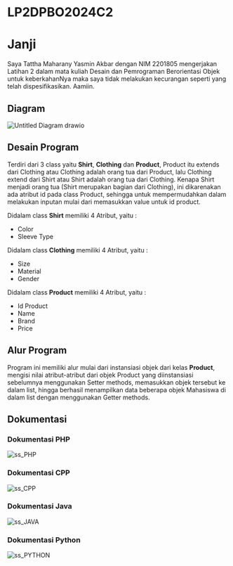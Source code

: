 # LP2DPBO2024C2

# Janji

Saya Tattha Maharany Yasmin Akbar dengan NIM 2201805 mengerjakan Latihan 2 dalam mata kuliah Desain dan Pemrograman Berorientasi Objek untuk keberkahanNya maka saya tidak melakukan kecurangan seperti yang telah dispesifikasikan. Aamiin.

## Diagram
![Untitled Diagram drawio](https://github.com/tatxha/LP2DPBO2024C1/assets/134766457/1f65a90a-b36d-4f63-8c8d-2f62baa0efa9)


## Desain Program 
Terdiri dari 3 class yaitu **Shirt**, **Clothing** dan **Product**, Product itu extends dari Clothing atau Clothing adalah orang tua dari Product, lalu Clothing extend dari Shirt atau Shirt adalah orang tua dari Clothing. Kenapa Shirt menjadi orang tua (Shirt merupakan bagian dari Clothing), ini dikarenakan ada atribut id pada class Product, sehingga untuk mempermudahkan dalam melakukan inputan mulai dari memasukkan value untuk id product.

Didalam class **Shirt** memiliki 4 Atribut, yaitu : 
* Color
* Sleeve Type

Didalam class **Clothing** memiliki 4 Atribut, yaitu : 
* Size
* Material
* Gender

Didalam class **Product** memiliki 4 Atribut, yaitu : 
* Id Product
* Name
* Brand
* Price

## Alur Program
Program ini memiliki alur mulai dari instansiasi objek dari kelas **Product**, mengisi nilai atribut-atribut dari objek Product yang diinstansiasi sebelumnya menggunakan Setter methods, memasukkan objek tersebut ke dalam list, hingga berhasil menampilkan data beberapa objek Mahasiswa di dalam list dengan menggunakan Getter methods.

## Dokumentasi 

### Dokumentasi PHP
![ss_PHP](https://github.com/tatxha/LP2DPBO2024C1/assets/134766457/7130e8de-2b10-4823-b79d-a21e162c31f1)


### Dokumentasi CPP
![ss_CPP](https://github.com/tatxha/LP2DPBO2024C1/assets/134766457/98156a13-6d60-4f31-b12d-93310487b34e)


### Dokumentasi Java
![ss_JAVA](https://github.com/tatxha/LP2DPBO2024C1/assets/134766457/3e3415a9-848f-4aae-946d-ecc9f2c81f45)


### Dokumentasi Python
![ss_PYTHON](https://github.com/tatxha/LP2DPBO2024C1/assets/134766457/0b0a3fab-dcdb-42ba-9ad3-f45fb6d1e941)




